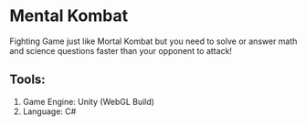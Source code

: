 # Mental Kombat
Fighting Game just like Mortal Kombat but you need to solve or answer math and science questions faster than your opponent to attack!

## Tools:
1. Game Engine: Unity (WebGL Build)
2. Language: C#
